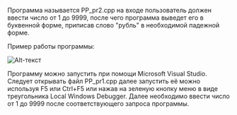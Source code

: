 Программа называется PP_pr2.cpp на входе пользователь должен ввести число от 1 до 9999, после чего программа выведет его в буквенной форме, приписав слово "рубль" в необходимой падежной форме.

Пример работы программы:

![Alt-текст](https://simplest-image-hosting-net.s3.ap-southeast-2.amazonaws.com/6bf4a6a8-eb29-49be-85ff-99cd28f507d7.png)

Программу можно запустить при помощи Microsoft Visual Studio. Следует открывать файл PP_pr1.cpp далее запустить её можно используя F5 или Ctrl+F5 или нажав на зеленую кнопку меню в виде треугольника Local Windows Debugger. Далее необходимо ввести число от 1 до 9999 после соответствующего запроса программы.

